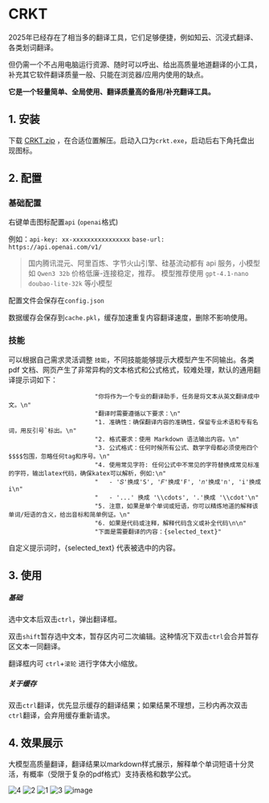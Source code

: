 # CRKT

2025年已经存在了相当多的翻译工具，它们足够便捷，例如知云、沉浸式翻译、各类划词翻译。

但仍需一个不占用电脑运行资源、随时可以呼出、给出高质量地道翻译的小工具，补充其它软件翻译质量一般、只能在浏览器/应用内使用的缺点。

**它是一个轻量简单、全局使用、翻译质量高的备用/补充翻译工具。**


## 1. 安装

下载 [CRKT.zip](https://github.com/churuikai/CRKT/releases) ，在合适位置解压。启动入口为`crkt.exe`，启动后右下角托盘出现图标。

## 2. 配置

### 基础配置

右键单击图标配置`api` (`openai`格式)

例如：`api-key: xx-xxxxxxxxxxxxxxxx`   `base-url: https://api.openai.com/v1/` 

> 国内腾讯混元、阿里百炼、字节火山引擎、硅基流动都有 api 服务，小模型如 `Qwen3 32b` 价格低廉-连接稳定，推荐。
> 模型推荐使用 `gpt-4.1-nano` `doubao-lite-32k` 等小模型

配置文件会保存在`config.json`

数据缓存会保存到`cache.pkl`，缓存加速重复内容翻译速度，删除不影响使用。

### 技能

可以根据自己需求灵活调整 `技能`，不同技能能够提示大模型产生不同输出。各类 pdf 文档、网页产生了非常异构的文本格式和公式格式，较难处理，默认的通用翻译提示词如下：
```
                        "你将作为一个专业的翻译助手，任务是将文本从英文翻译成中文。\n"
                        "翻译时需要遵循以下要求：\n"
                        "1. 准确性：确保翻译内容的准确性，保留专业术语和专有名词，用反引号`标出。\n"
                        "2. 格式要求：使用 Markdown 语法输出内容。\n"
                        "3. 公式格式：任何时候所有公式、数学字母都必须使用四个$$$$包围，忽略任何tag和序号。\n"
                        "4. 使用常见字符: 任何公式中不常见的字符替换成常见标准的字符，输出latex代码，确保katex可以解析，例如:\n"
                        "   - '𝑆'换成'S', '𝐹'换成'F', '𝑛'换成'n', 'i'换成i\n"
                        "   - '...' 换成 '\\cdots', '.'换成 '\\cdot'\n"
                        "5. 注意，如果是单个单词或短语，你可以精炼地道的解释该单词/短语的含义，给出音标和简单例证。\n"
                        "6. 如果是代码或注释，解释代码含义或补全代码\n\n"
                        "下面是需要翻译的内容：{selected_text}"
```
自定义提示词时，{selected_text} 代表被选中的内容。



## 3. 使用

##### 基础

选中文本后双击`ctrl`，弹出翻译框。

双击`shift`暂存选中文本，暂存区内可二次编辑。这种情况下双击`ctrl`会合并暂存区文本一同翻译。

翻译框内可 `ctrl`+`滚轮` 进行字体大小缩放。

##### 关于缓存

双击`ctrl`翻译，优先显示缓存的翻译结果；如果结果不理想，三秒内再次双击`ctrl`翻译，会弃用缓存重新请求。

## 4. 效果展示

大模型高质量翻译，翻译结果以markdown样式展示，解释单个单词短语十分灵活，有概率（受限于复杂的pdf格式）支持表格和数学公式。

![4](https://github.com/user-attachments/assets/4726d3ab-edff-45ac-970f-b081c4d63d88)
![2](https://github.com/user-attachments/assets/82c5fc45-d018-4299-8bf7-602e7437c6cb)
![1](https://github.com/user-attachments/assets/88a319b0-0f65-427d-b7ab-9fdb388e5eaa)
![3](https://github.com/user-attachments/assets/99cc16c9-3287-435d-9994-536b94771876)
![image](https://github.com/user-attachments/assets/65cac8e0-84a5-4fc9-8edf-26de9d04456f)


